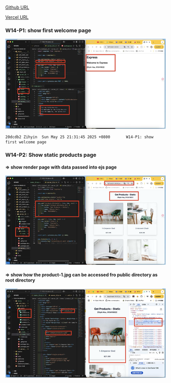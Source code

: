 [Github URL](https://github.com/zihyinhsu/1132-1N-demo-zihyin-22)

[Vercel URL](https://1132-1-n-demo-zihyin-22.vercel.app/)


### W14-P1: show first welcome page

![alt text](img/p1-1.png)


```
20dcdb2 Zihyin  Sun May 25 21:31:45 2025 +0800       W14-P1: show first welcome page
```

### W14-P2: Show static products page

#### => show render page with data passed into ejs page

![alt text](img/p2-1.png)

#### => show how the product-1.jpg can be accessed fro public directory as root directory

![alt text](img/p2-2.png)

```
```